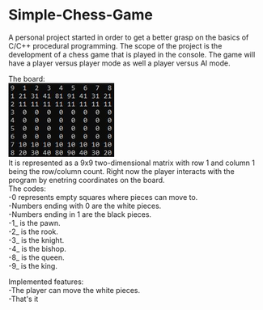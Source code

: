 # Simple-Chess-Game
A personal project started in order to get a better grasp on the basics of C/C++ procedural programming. The scope of the project is the development of a chess game that is played in the console. The game will have a player versus player mode as well a player versus AI mode.

The board:  
<img src="images/board.JPG">  
It is represented as a 9x9 two-dimensional matrix with row 1 and column 1 being the row/column count. Right now the player interacts with the program by enetring coordinates on the board.  
The codes:  
-0 represents empty squares where pieces can move to.  
-Numbers ending with 0 are the white pieces.  
-Numbers ending in 1 are the black pieces.  
-1_ is the pawn.  
-2_ is the rook.  
-3_ is the knight.  
-4_ is the bishop.  
-8_ is the queen.  
-9_ is the king.  

Implemented features:  
-The player can move the white pieces.   
-That's it


 
